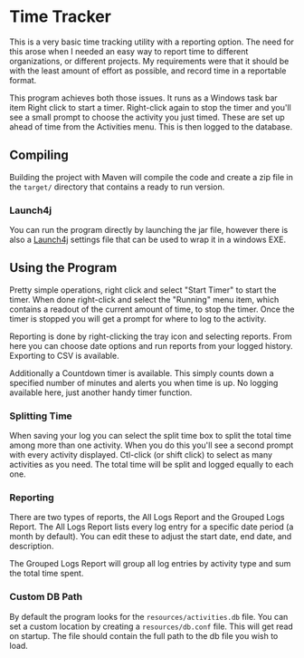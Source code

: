 # Time Tracker

This is a very basic time tracking utility with a reporting option. The need for this arose when I needed an easy way to report time to different organizations, or different projects. My requirements were that it should be with the least amount of effort as possible, and record time in a reportable format. 

This program achieves both those issues. It runs as a Windows task bar item Right click to start a timer. Right-click again to stop the timer and you'll see a small prompt to choose the activity you just timed. These are set up ahead of time from the Activities menu. This is then logged to the database. 

## Compiling

Building the project with Maven will compile the code and create a zip file in the ```target/``` directory that contains a ready to run version. 

### Launch4j

You can run the program directly by launching the jar file, however there is also a [Launch4j](http://launch4j.sourceforge.net/) settings file that can be used to wrap it in a windows EXE. 

## Using the Program

Pretty simple operations, right click and select "Start Timer" to start the timer. When done right-click and select the "Running" menu item, which contains a readout of the current amount of time, to stop the timer. Once the timer is stopped you will get a prompt for where to log to the activity. 

Reporting is done by right-clicking the tray icon and selecting reports. From here you can choose date options and run reports from your logged history. Exporting to CSV is available. 

Additionally a Countdown timer is available. This simply counts down a specified number of minutes and alerts you when time is up. No logging available here, just another handy timer function. 

### Splitting Time

When saving your log you can select the split time box to split the total time among more than one activity. When you do this you'll see a second prompt with every activity displayed. Ctl-click (or shift click) to select as many activities as you need. The total time will be split and logged equally to each one. 

### Reporting

There are two types of reports, the All Logs Report and the Grouped Logs Report. The All Logs Report lists every log entry for a specific date period (a month by default). You can edit these to adjust the start date, end date, and description. 

The Grouped Logs Report will group all log entries by activity type and sum the total time spent. 

### Custom DB Path 

By default the program looks for the ```resources/activities.db``` file. You can set a custom location by creating a ```resources/db.conf``` file. This will get read on startup. The file should contain the full path to the db file you wish to load. 